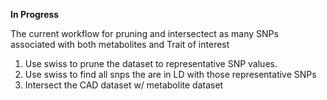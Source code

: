 **In Progress**

The current workflow for pruning and intersectect as many SNPs associated with both metabolites and Trait of interest

1) Use swiss to prune the dataset to representative SNP values. 
2) Use swiss to find all snps the are in LD with those representative SNPs
3) Intersect the CAD dataset w/ metabolite dataset
